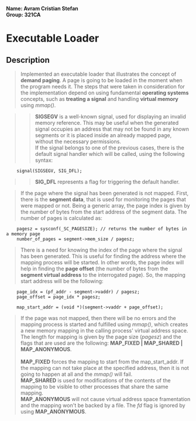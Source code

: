 **Name: Avram Cristian Stefan**\
**Group: 321CA**

# Executable Loader

## Description
>Implemented an executable loader that illustrates the concept of **demand paging**. A page is going to be loaded in the moment when the program needs it. The steps that were taken in consideration for the implementation depend on using fundamental **operating systems** concepts, such as **treating a signal** and handling **virtual memory** using *mmap()*.

>>**SIGSEGV** is a well-known signal, used for displaying an invalid memory reference. This may be useful when the generated signal occupies an address that may not be found in any known segments or it is placed inside an already mapped page, without the necessary permissions.<br /> If the signal belongs to one of the previous cases, there is the default signal handler which will be called, using the following syntax:
```
    signal(SIGSEGV, SIG_DFL);
```
>>**SIG_DFL** represents a flag for triggering the default handler.<br />

>If the page where the signal has been generated is not mapped. First, there is the **segment data**, that is used for monitoring the pages that were mapped or not. Being a generic array, the page index is given by the number of bytes from the start address of the segment data. The number of pages is calculated as:
```
    pagesz = sysconf(_SC_PAGESIZE); // returns the number of bytes in a memory page
    number_of_pages = segment->mem_size / pagesz;
```
>There is a need for knowing the index of the page where the signal has been generated. This is useful for finding the address where the mapping process will be started. In other words, the page index will help in finding the **page offset** (the number of bytes from the **segment virtual address** to the interrogated page). So, the mapping start address will be the following:
```
    page_idx = (pf_addr - segment->vaddr) / pagesz;
	page_offset = page_idx * pagesz;

    map_start_addr = (void *)(segment->vaddr + page_offset);
```
>If the page was not mapped, then there will be no errors and the mapping process is started and fulfilled using *mmap()*, which creates a new memory mapping in the calling process' virtual address space.<br />
The length for mapping is given by the page size (*pagesz*) and the flags that are used are the following: **MAP_FIXED | MAP_SHARED | MAP_ANONYMOUS**.<br />
<br />**MAP_FIXED** forces the mapping to start from the map_start_addr. If the mapping can not take place at the specified address, then it is not going to happen at all and the *mmap()* will fail.<br />
**MAP_SHARED** is used for modifications of the contents of the mapping to be visible to other processes that share the same mapping.<br />
**MAP_ANONYMOUS** will not cause virtual address space framentation and the mapping won't be backed by a file. The *fd* flag is ignored by using **MAP_ANONYMOUS**.